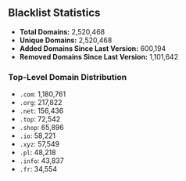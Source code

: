 ## Blacklist Statistics

- **Total Domains:** 2,520,468
- **Unique Domains:** 2,520,468
- **Added Domains Since Last Version:** 600,194
- **Removed Domains Since Last Version:** 1,101,642

### Top-Level Domain Distribution

-  `.com`: 1,180,761
-  `.org`: 217,822
-  `.net`: 156,436
-  `.top`: 72,542
-  `.shop`: 65,896
-  `.io`: 58,221
-  `.xyz`: 57,549
-  `.pl`: 48,218
-  `.info`: 43,837
-  `.fr`: 34,554
